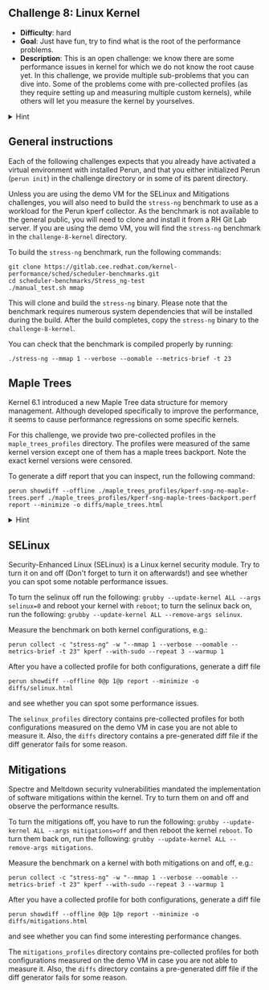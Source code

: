 ## Challenge 8: Linux Kernel

  - **Difficulty**: hard
  - **Goal**: Just have fun, try to find what is the root of the performance problems.
  - **Description**: This is an open challenge: we know there are some performance issues in kernel for which we do not know the root cause yet. In this challenge, we provide multiple sub-problems that you can dive into. Some of the problems come with pre-collected profiles (as they require setting up and measuring multiple custom kernels), while others will let you measure the kernel by yourselves.

  <details>
    <summary>Hint</summary>
    No hint, enjoy your dive into the kernel madness! We have no idea what is wrong.
  </details>

## General instructions

Each of the following challenges expects that you already have activated a virtual environment with installed Perun, and that you either initialized Perun (`perun init`) in the challenge directory or in some of its parent directory.

Unless you are using the demo VM for the SELinux and Mitigations challenges, you will also need to build the `stress-ng` benchmark to use as a workload for the Perun kperf collector. As the benchmark is not available to the general public, you will need to clone and install it from a RH Git Lab server. If you are using the demo VM, you will find the `stress-ng` benchmark in the `challenge-8-kernel` directory.

To build the `stress-ng` benchmark, run the following commands:

    git clone https://gitlab.cee.redhat.com/kernel-performance/sched/scheduler-benchmarks.git
    cd scheduler-benchmarks/Stress_ng-test
    ./manual_test.sh mmap

This will clone and build the `stress-ng` binary. Please note that the benchmark requires numerous system dependencies that will be installed during the build. After the build completes, copy the `stress-ng` binary to the `challenge-8-kernel`.

You can check that the benchmark is compiled properly by running:

    ./stress-ng --mmap 1 --verbose --oomable --metrics-brief -t 23


## Maple Trees

Kernel 6.1 introduced a new Maple Tree data structure for memory management. Although developed specifically to improve the performance, it seems to cause performance regressions on some specific kernels.

For this challenge, we provide two pre-collected profiles in the `maple_trees_profiles` directory. The profiles were measured of the same kernel version except one of them has a maple trees backport. Note the exact kernel versions were censored.

To generate a diff report that you can inspect, run the following command:

    perun showdiff --offline ./maple_trees_profiles/kperf-sng-no-maple-trees.perf ./maple_trees_profiles/kperf-sng-maple-trees-backport.perf report --minimize -o diffs/maple_trees.html

  <details>
    <summary>Hint</summary>
    You can spot maple tree functions by their typical 'mtree' or 'mas_' prefix
  </details>


## SELinux

Security-Enhanced Linux (SELinux) is a Linux kernel security module. Try to turn it on and off (Don't forget to turn it on afterwards!) and see whether you can spot some notable performance issues.

To turn the selinux off run the following: `grubby --update-kernel ALL --args selinux=0` and reboot your kernel with `reboot`; to turn the selinux back on, run the following: `grubby --update-kernel ALL --remove-args selinux`.

Measure the benchmark on both kernel configurations, e.g.:

    perun collect -c "stress-ng" -w "--mmap 1 --verbose --oomable --metrics-brief -t 23" kperf --with-sudo --repeat 3 --warmup 1

After you have a collected profile for both configurations, generate a diff file

    perun showdiff --offline 0@p 1@p report --minimize -o diffs/selinux.html

and see whether you can spot some performance issues.

The `selinux_profiles` directory contains pre-collected profiles for both configurations measured on the demo VM in case you are not able to measure it. Also, the `diffs` directory contains a pre-generated diff file if the diff generator fails for some reason.

## Mitigations

Spectre and Meltdown security vulnerabilities mandated the implementation of software mitigations within the kernel. Try to turn them on and off and observe the performance results.

To turn the mitigations off, you have to run the following: `grubby --update-kernel ALL --args mitigations=off` and then reboot the kernel `reboot`. To turn them back on, run the following: `grubby --update-kernel ALL --remove-args mitigations`.

Measure the benchmark on a kernel with both mitigations on and off, e.g.:

    perun collect -c "stress-ng" -w "--mmap 1 --verbose --oomable --metrics-brief -t 23" kperf --with-sudo --repeat 3 --warmup 1

After you have a collected profile for both configurations, generate a diff file

    perun showdiff --offline 0@p 1@p report --minimize -o diffs/mitigations.html

and see whether you can find some interesting performance changes.

The `mitigations_profiles` directory contains pre-collected profiles for both configurations measured on the demo VM in case you are not able to measure it. Also, the `diffs` directory contains a pre-generated diff file if the diff generator fails for some reason.